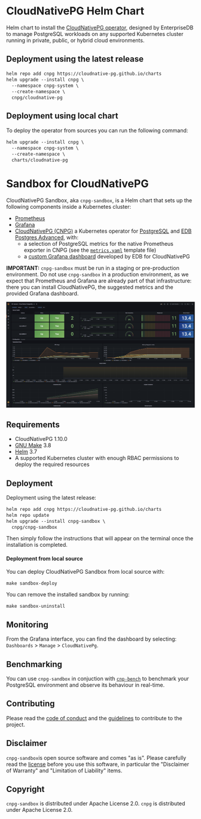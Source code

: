 # CloudNativePG Helm Chart

Helm chart to install the
[CloudNativePG operator](https://cloudnative-pg.io),
designed by EnterpriseDB to manage PostgreSQL workloads on any
supported Kubernetes cluster running in private, public, or hybrid cloud
environments.

## Deployment using the latest release

```console
helm repo add cnpg https://cloudnative-pg.github.io/charts
helm upgrade --install cnpg \
  --namespace cnpg-system \
  --create-namespace \
  cnpg/cloudnative-pg
```

## Deployment using local chart

To deploy the operator from sources you can run the following command:

```console
helm upgrade --install cnpg \
  --namespace cnpg-system \
  --create-namespace \
  charts/cloudnative-pg
```

# Sandbox for CloudNativePG

CloudNativePG Sandbox, aka `cnpg-sandbox`, is a Helm chart that
sets up the following components inside a Kubernetes cluster:

- [Prometheus](https://prometheus.io/)
- [Grafana](https://github.com/grafana/grafana)
- [CloudNativePG (CNPG)](https://cloudnative-pg.io) a Kubernetes operator for [PostgreSQL](https://www.postgresql.org/) and
  [EDB Postgres Advanced](https://www.enterprisedb.com/products/edb-postgres-advanced-server-secure-ha-oracle-compatible), with:
    - a selection of PostgreSQL metrics for the native Prometheus exporter in CNPG (see the [`metrics.yaml`](charts/cnpg-sandbox/templates/metrics.yaml) template file)
    - a [custom Grafana dashboard](charts/cnpg-sandbox/dashboard.json) developed by EDB for CloudNativePG

**IMPORTANT:** `cnpg-sandbox` must be run in a staging or pre-production
environment. Do not use `cnpg-sandbox` in a production environment, as we
expect that Prometheus and Grafana are already part of that infrastructure:
there you can install CloudNativePG, the suggested metrics and the
provided Grafana dashboard.

![Example of dashboard](dashboard.png)

## Requirements

- CloudNativePG 1.10.0
- [GNU Make](https://www.gnu.org/software/make/) 3.8
- [Helm](https://helm.sh/) 3.7
- A supported Kubernetes cluster with enough RBAC permissions to deploy the required resources

## Deployment

Deployment using the latest release:

```console
helm repo add cnpg https://cloudnative-pg.github.io/charts
helm repo update
helm upgrade --install cnpg-sandbox \
  cnpg/cnpg-sandbox
```

Then simply follow the instructions that will appear on the terminal once the
installation is completed.

#### Deployment from local source

You can deploy CloudNativePG Sandbox from local source with:

```console
make sandbox-deploy
```

You can remove the installed sandbox by running:

```console
make sandbox-uninstall
```

## Monitoring

From the Grafana interface, you can find the dashboard by selecting: `Dashboards` > `Manage` > `CloudNativePg`.

## Benchmarking

You can use `cnpg-sandbox` in conjuction with
[`cnp-bench`](https://github.com/EnterpriseDB/cnp-bench) to benchmark your
PostgreSQL environment and observe its behaviour in real-time.

## Contributing

Please read the [code of conduct](CODE-OF-CONDUCT.md) and the
[guidelines](CONTRIBUTING.md) to contribute to the project.

## Disclaimer

`cnpg-sandbox`is open source software and comes "as is". Please carefully
read the [license](LICENSE) before you use this software, in particular
the "Disclaimer of Warranty" and "Limitation of Liability" items.

## Copyright

`cnpg-sandbox` is distributed under Apache License 2.0.
`cnpg` is distributed under Apache License 2.0.
